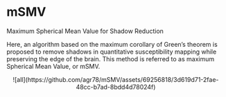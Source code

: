 # mSMV
 Maximum Spherical Mean Value for Shadow Reduction

Here, an algorithm based on the maximum corollary of Green’s theorem is proposed to remove shadows in quantitative susceptibility mapping while preserving the edge of the brain. This method is referred to as maximum Spherical Mean Value, or mSMV.
<center>
![all](https://github.com/agr78/mSMV/assets/69256818/3d619d71-2fae-48cc-b7ad-8bdd4d78024f)
</center>
